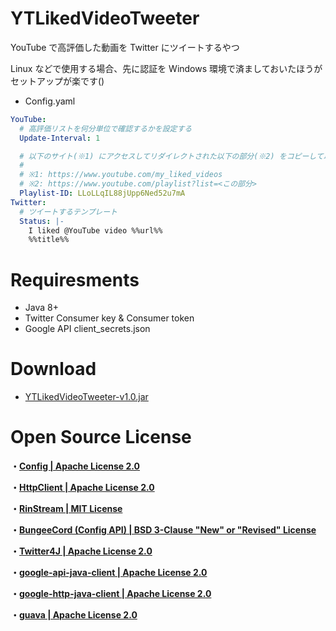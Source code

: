 # YTLikedVideoTweeter
YouTube で高評価した動画を Twitter にツイートするやつ

Linux などで使用する場合、先に認証を Windows 環境で済ましておいたほうがセットアップが楽です()

- Config.yaml
```Yaml
YouTube:
  # 高評価リストを何分単位で確認するかを設定する
  Update-Interval: 1

  # 以下のサイト(※1) にアクセスしてリダイレクトされた以下の部分(※2) をコピーして以下に貼り付け
  #
  # ※1: https://www.youtube.com/my_liked_videos
  # ※2: https://www.youtube.com/playlist?list=<この部分>
  Playlist-ID: LLoLLqIL88jUpp6Ned52u7mA
Twitter:
  # ツイートするテンプレート
  Status: |-
    I liked @YouTube video %%url%%
    %%title%%

```

# Requiresments
- Java 8+
- Twitter Consumer key & Consumer token
- Google API client_secrets.json

# Download
- [YTLikedVideoTweeter-v1.0.jar](https://github.com/SimplyRin/YTLikedVideoTweeter/releases/1.0/YTLikedVideoTweeter-v1.0.jar)

# Open Source License
**・[Config | Apache License 2.0](https://github.com/SimplyRin/Config/blob/master/LICENSE.md)**

**・[HttpClient | Apache License 2.0](https://github.com/SimplyRin/HttpClient/blob/master/LICENSE.md)**

**・[RinStream | MIT License](https://github.com/SimplyRin/RinStream/blob/master/LICENSE.md)**

**・[BungeeCord (Config API) | BSD 3-Clause "New" or "Revised" License](https://github.com/SpigotMC/BungeeCord/blob/master/LICENSE)**

**・[Twitter4J | Apache License 2.0](https://github.com/Twitter4J/Twitter4J/blob/master/LICENSE.txt)**

**・[google-api-java-client | Apache License 2.0](https://github.com/googleapis/google-api-java-client/blob/master/LICENSE)**

**・[google-http-java-client | Apache License 2.0](https://github.com/googleapis/google-http-java-client/blob/master/LICENSE)**

**・[guava | Apache License 2.0](https://github.com/google/guava/blob/master/COPYING)**
